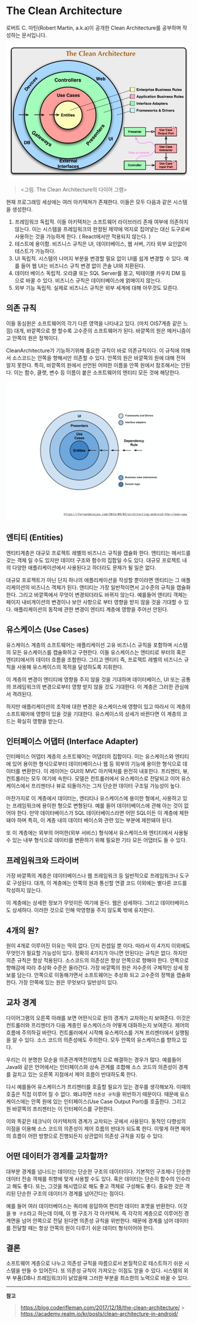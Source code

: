 # The Clean Architecture

로버트 C. 마틴(Robert Martin, a.k.a)이 공개한 Clean Architecture를 공부하며 작성하는 문서입니다.

![다이어그램](/assets/the-clean-architecture.jpg)

> <그림. The Clean Architecture의 다이어 그램>

현재 프로그래밍 세상에는 여러 아키텍쳐가 존재한다. 이들은 모두 다음과 같은 시스템을 생성한다.

1. 프레임워크 독립적.
   이들 아키텍처는 소프트웨어 라이브러리 존재 여부에 의존하지 않는다. 이는 시스템을 프레임워크의 한정된 제약에 억지로 집어넣는 대신 도구로써 사용하는 것을 가능하게 한다. ( React에서만 적용되지 않는다. )
2. 테스트에 용이함.
   비즈니스 규칙은 UI, 데이터베이스, 웹 서버, 기타 외부 요인없이 테스트가 가능하다.
3. UI 독립적.
   시스템의 나머지 부분을 변경할 필요 없이 UI를 쉽게 변경할 수 있다. 예를 들어 웹 UI는 비즈니스 규칙 변경 없이 콘솔 UI와 치환된다.
4. 데이터 베이스 독립적.
   오라클 또는 SQL Server를 몽고, 빅테이블 카우치 DM 등으로 바꿀 수 있다. 비즈니스 규칙은 데이터베이스에 얽매이지 않는다.
5. 외부 기능 독립적.
   실제로 비즈니스 규칙은 외부 세계에 대해 아무것도 모른다.

## 의존 규칙

이들 동심원은 소프트웨어의 각기 다른 영역을 나타내고 있다. (마치 OIS7계층 같은 느낌) 대개, 바깥쪽으로 향 할수록 고수준의 소프트웨어가 된다. 바깥쪽의 원은 메커니즘이고 안쪽의 원은 정책이다.

CleanArchitecture가 기능하기위해 중요한 규칙이 바로 의존규칙이다. 이 규칙에 의해서 소스코드는 안쪽을 향해서만 의존할 수 있다. 안쪽의 원은 바깥쪽의 원에 대해 전혀 알지 못한다. 특히, 바깥쪽의 원에서 선언된 어떠한 이름을 안쪽 원에서 참조해서는 안된다. 이는 함수, 클랫, 변수 등 이름이 붙은 소프트웨어의 엔티티 모든 것에 해당한다.

![클린아키텍쳐_구조](../assets/clean-architecture2.jpg)

## 엔티티 (Entities)

엔티티계층은 대규모 프로젝트 레벨의 비즈니스 규칙을 캡슐화 한다. 엔티티는 메서드를 갖는 객체 일 수도 있지만 데이터 구조와 함수의 집합일 수도 있다. 대규모 프로젝트 내의 다양한 애플리케이션에서 사용된다고 하더라도 문제가 될 일은 없다.

대규모 프로젝트가 아닌 단지 하나의 애플리케이션을 작성할 뿐이라면 엔티티는 그 애플리케이션의 비즈니스 객체가 된다. 엔티티는 가장 일반적이면서 고수준의 규칙을 캡슐화한다. 그리고 바깥쪽에서 무엇이 변경되더라도 바뀌지 않는다. 예를들어 엔티티 객체는 페이지 내비게이션의 변경이나 보안 사항으로 부터 영향을 받지 않을 것을 기대할 수 있다. 애플리케이션의 동작에 관한 변경이 엔티티 계층에 영향을 주어선 안된다.

## 유스케이스 (Use Cases)

유스케이스 계층의 소프트웨어는 애플리케이션 고유 비즈니스 규칙을 포함하며 시스템의 모든 유스케이스를 캡슐화하고 구현한다. 이들 유스케이스는 엔티티로 부터의 혹은 엔티티에서의 데이터 흐름을 조합한다. 그리고 엔티티 즉, 프로젝트 레벨의 비즈니스 규칙을 사용해 유스케이스의 목적을 달성하도록 지휘한다.

이 계층의 변경이 엔티티에 영향을 주지 않을 것을 기대하며 데이터베이스, UI 또는 공통의 프레임워크의 변경으로부터 영향 받지 않을 것도 기대한다. 이 계층은 그러한 관심에서 격려된다.

하지만 애플리케이션의 조작에 대한 변경은 유스케이스에 영향이 있고 따라서 이 계층의 소프트웨어에 영향이 있을 것을 기대한다. 유스케이스의 상세가 바뀐다면 이 계층의 코드는 확실히 영향을 받는다.

## 인터페이스 어댑터 (Interface Adapter)

인터페이스 어뎁터 계층의 소프트웨어는 어댑터의 집합이다. 이는 유스케이스와 엔티티에 있어 용이한 형식으로부터 데이터베이스나 웹 등 외부의 기능에 용이한 형식으로 데이터를 변환한다. 이 레이어는 GUI의 MVC 아키텍처를 완전히 내포한다. 프리젠터, 뷰, 컨트롤러는 모두 여기에 속한다. 모델은 컨트롤러에서 유스케이스로 전달되고 이어 유스케이스에서 프리젠터나 뷰로 되돌아가는 그저 단순한 데이터 구조일 가능성이 높다.

마찬가지로 이 계층에서 데이터는, 엔티티나 유스케이스에 용이한 형에서, 사용하고 있는 프레임워크에 용이한 형으로 변형된다. 예를 들어 데이터베이스에 관해 아는 것이 없어야 한다. 만약 데이터베이스가 SQL 데이터베이스라면 어떤 SQL이든 이 계층에 제한돼야 하며 특히, 이 계층 내의 데이터 베이스와 관련 있는 부분에 제한돼야 된다.

또 이 계층에는 외부의 어떠한(외부 서비스) 형식에서 유스케이스와 엔티티에서 사용될 수 있는 내부 형식으로 데이터를 변환하기 위해 필요한 기타 모든 어댑터도 들 수 있다.

## 프레임워크와 드라이버

가장 바깥쪽의 계층은 데이터베이스나 웹 프레임워크 등 일반적으로 프레임워크나 도구로 구성된다. 대개, 이 계층에는 안쪽의 원과 통신할 연결 코드 이외에는 별다른 코드를 작성하지 않는다.

이 계층에는 상세한 정보가 무엇이든 여기에 둔다. 웹은 상세하다. 그리고 데이터베이스도 상세하다. 이러한 것으로 인해 악영향을 주지 않도록 밖에 유지한다.

## 4개의 원?

원이 4개로 이루어진 이유는 딱히 없다. 단지 컨셉일 뿐 이다. 따라서 이 4가지 이외에도 무엇인가 필요할 가능성이 있다. 정확히 4가지가 아니면 안된다는 규칙은 없다. 하지만 의존 규칙은 항상 적용된다. 소스코드의 의존성은 항상 안쪽으로 향해야 한다. 안쪽으로 향해감에 따라 추상화 수준은 올라간다. 가장 바깥쪽의 원은 저수준의 구체적인 상세 정보를 담는다. 안쪽으로 이동해가면서 소프트웨어는 추상화 되고 고수준의 정책을 캡슐화한다. 가장 안쪽에 있는 원은 무엇보다 일반성이 있다.

## 교차 경계

다이어그램의 오른쪽 아래를 보면 어떤식으로 원의 경계가 교차하는지 보여준다. 이것은 컨트롤러와 프리젠터가 다음 계층인 유스케이스아 어떻게 대화하는지 보여준다. 제어의 흐름에 주의하길 바란다. 컨트롤러에서 시작해 유스케이스를 거쳐 프리젠터에서 실행됨을 알 수 있다. 소스 코드의 의존성에도 주의한다. 모두 안쪽의 유스케이스를 향하고 있다.

우리는 이 분명한 모순을 의존관계역전의법칙 으로 해결하는 경우가 많다. 예를들어 Java와 같은 언어에서는 인터페이스와 상속 관계를 조합해 소스 코드의 의존성이 경계를 걸치고 있는 오른쪽 지점에서 제어 흐름이 반대하도록 한다.

다시 예를들어 유스케이스가 프리젠터를 호출할 필요가 있는 경우를 생각해보자. 이때의 호출은 직접 이루어 질 수 없다. 왜냐하면 `의존성 규칙`을 위반하기 때문이다. 때문에 유스케이스에는 안쪽 원에 있는 인터페이스(Use Case Output Port)를 호출한다. 그리고 원 바깥쪽의 프리젠터는 이 인터페이스를 구현한다.

이와 똑같은 테크닉이 아키텍처의 경계가 교차되는 곳에서 사용된다. 동적인 다향성의 이점을 이용해 소스 코드의 의존성이 제어 흐름의 반대가 되도록 한다. 이렇게 하면 제어의 흐름이 어떤 방향으로 진행되든지 상관없이 의존성 규칙을 지킬 수 있다.

## 어떤 데이터가 경계를 교차할까?

대부분 경계를 넘나드는 데이터는 단순한 구조의 데이터이다. 기본적인 구조체나 단순한 데이터 전송 객체를 취향에 맞게 사용할 수도 있다. 혹은 데이터는 단순히 함수의 인수라고 해도 좋다. 또는, 그것을 해시맵으로 해도 좋고 객체로 구성해도 좋다. 중요한 것은 격리된 단순한 구조의 데이터가 경계를 넘어간다는 점이다.

예를 들어 여러 데이터베이스는 쿼리에 응답하여 편리한 데이터 포맷을 반환한다. 이것을 `행 구조`라고 하는데 이때, 이 행 구조가 각 아키텍쳐. 즉 각각의 계층으로 이루어진 경계면을 넘어 안쪽으로 전달 된다면 의존성 규칙을 위반한다. 때문에 경계를 넘어 데이터를 전달할 때는 항상 안쪽의 원이 다루기 쉬운 데이터 형식이어야 한다.

## 결론

소프트웨어 계층으로 나누고 의존성 규칙을 따름으로서 본질적으로 테스트하기 쉬운 시스템을 만들 수 있어진다. 또 의존성 규칙이 가져오는 이점도 얻을 수 있다. 시스템의 외부 부품(DB나 프레임워크)이 낡았을때 그러한 부분을 최소한의 노력으로 바꿀 수 있다.

---

**참고**

> https://blog.coderifleman.com/2017/12/18/the-clean-architecture/ > https://academy.realm.io/kr/posts/clean-architecture-in-android/
